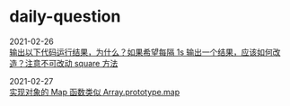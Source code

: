 # daily-question

2021-02-26  
[输出以下代码运行结果，为什么？如果希望每隔 1s 输出一个结果，应该如何改造？注意不可改动 square 方法](https://github.com/houhoz/daily-question/issues/1)

2021-02-27  
[实现对象的 Map 函数类似 Array.prototype.map](https://github.com/houhoz/daily-question/issues/2)
